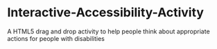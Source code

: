# Interactive-Accessibility-Activity
A HTML5 drag and drop activity to help people think about appropriate actions for people with disabilities
